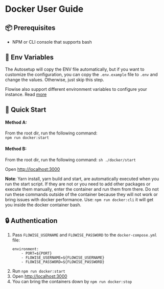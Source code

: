 # Docker User Guide

## 📦 Prerequisites
- NPM or CLI console that supports bash

## 🌱 Env Variables
The Autosetup will copy the ENV file automatically, but if you want to customize the configuration, you can copy the `.env.example` file to `.env` and change the values. Otherwise, just skip this step.

Flowise also support different environment variables to configure your instance. Read [more](https://docs.flowiseai.com/environment-variables)

## 🚀 Quick Start  

#### Method A: 
From the root dir, run the following command:  
`npm run docker:start`  

#### Method B: 
From the root dir, run the following command: 
`sh ./docker/start`  

Open [http://localhost:3000](http://localhost:3000)  

**Note**: Yarn install, yarn build and start, are automatically executed when you run the start script. If they are not or you need to add other packages or execute them manually, enter the container and run them from there. Do not run these commands outside of the container because they will not work or bring issues with docker performance. 
Use: `npm run docker:cli` it will get you inside the docker container bash.

## 🔒 Authentication

1. Pass `FLOWISE_USERNAME` and `FLOWISE_PASSWORD` to the `docker-compose.yml` file:
    ```
    environment:
        - PORT=${PORT}
        - FLOWISE_USERNAME=${FLOWISE_USERNAME}
        - FLOWISE_PASSWORD=${FLOWISE_PASSWORD}
    ```
2. Run `npm run docker:start`
3. Open [http://localhost:3000](http://localhost:3000)
5. You can bring the containers down by `npm run docker:stop`

